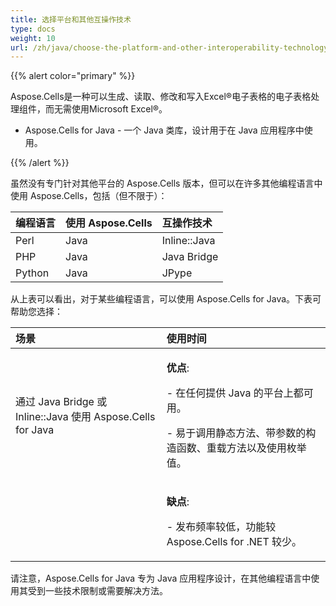 ```yaml
---
title: 选择平台和其他互操作技术
type: docs
weight: 10
url: /zh/java/choose-the-platform-and-other-interoperability-technology/
---
```


{{% alert color="primary" %}} 

Aspose.Cells是一种可以生成、读取、修改和写入Excel®电子表格的电子表格处理组件，而无需使用Microsoft Excel®。 

- Aspose.Cells for Java - 一个 Java 类库，设计用于在 Java 应用程序中使用。

{{% /alert %}} 

虽然没有专门针对其他平台的 Aspose.Cells 版本，但可以在许多其他编程语言中使用 Aspose.Cells，包括（但不限于）： 

|**编程语言** |**使用 Aspose.Cells** |**互操作技术** |
| :- | :- | :- |
|Perl |Java |Inline::Java |
|PHP |Java |Java Bridge |
|Python |Java |JPype |
从上表可以看出，对于某些编程语言，可以使用 Aspose.Cells for Java。下表可帮助您选择： 

|**场景** |**使用时间** |
| :- | :- |
|通过 Java Bridge 或 Inline::Java 使用 Aspose.Cells for Java |<p>**优点**:</p><p>- 在任何提供 Java 的平台上都可用。</p><p>- 易于调用静态方法、带参数的构造函数、重载方法以及使用枚举值。</p>|
 |<p>**缺点**: </p><p>- 发布频率较低，功能较 Aspose.Cells for .NET 较少。</p>|
请注意，Aspose.Cells for Java 专为 Java 应用程序设计，在其他编程语言中使用其受到一些技术限制或需要解决方法。 
